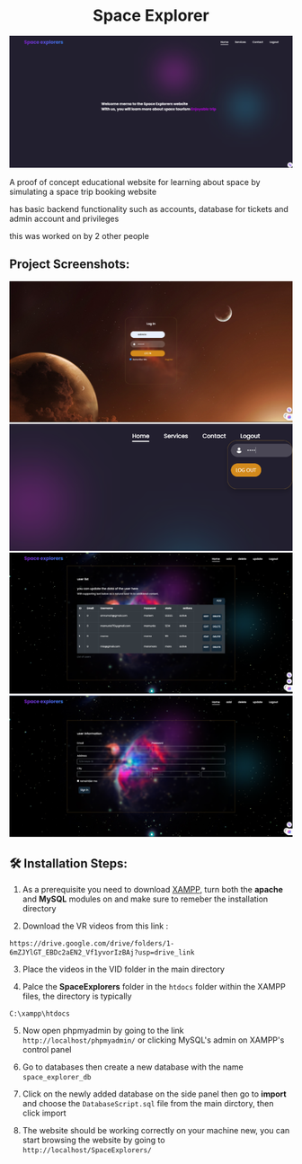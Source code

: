 <h1 align="center" id="title">Space Explorer</h1>

<p align="center"><img src="https://github.com/mernaatef28/space-explorers-/blob/main/IMG/screenshots/home.png?raw=true" alt="project-image"></p>
<p id="description">A proof of concept educational website for learning about space by simulating a space trip booking website

has basic backend functionality such as accounts, database for tickets and admin account and privileges 

this was worked on by 2 other people 

<h2>Project Screenshots:</h2>
<img src="https://github.com/mernaatef28/space-explorers-/blob/main/IMG/screenshots/loginasadmin.png?raw=true" alt="project-screenshot" width="" height="">

<img src="https://github.com/mernaatef28/space-explorers-/blob/main/IMG/screenshots/Screenshot%202024-01-17%20215505.png?raw=true" alt="project-screenshot" width="" height="">

<img src="https://github.com/mernaatef28/space-explorers-/blob/main/IMG/screenshots/editcurrentusers.png?raw=true" alt="project-screenshot" width="" height="">

<img src="https://github.com/mernaatef28/space-explorers-/blob/main/IMG/screenshots/addatrip.png?raw=true" alt="project-screenshot" width="" height="">



<h2>🛠️ Installation Steps:</h2>

1. As a prerequisite you need to download [XAMPP](https://www.apachefriends.org/), turn both the **apache** and **MySQL** modules on and make sure to remeber the installation directory

2. Download the VR videos from this link :

```
https://drive.google.com/drive/folders/1-6mZJYlGT_EBDc2aEN2_Vf1yvorIzBAj?usp=drive_link
```

3. Place the videos in the VID folder in the main directory
   
4. Palce the **SpaceExplorers** folder in the `htdocs` folder within the XAMPP files, the directory is typically

```
C:\xampp\htdocs
```
5. Now open phpmyadmin by going to the link `http://localhost/phpmyadmin/` or clicking MySQL's admin on XAMPP's control panel

6. Go to databases then create a new database with the name `space_explorer_db`

7. Click on the newly added database on the side panel then go to **import** and choose the `DatabaseScript.sql` file from the main dirctory, then click import

8. The website should be working correctly on your machine new, you can start browsing the website by going to `http://localhost/SpaceExplorers/`
